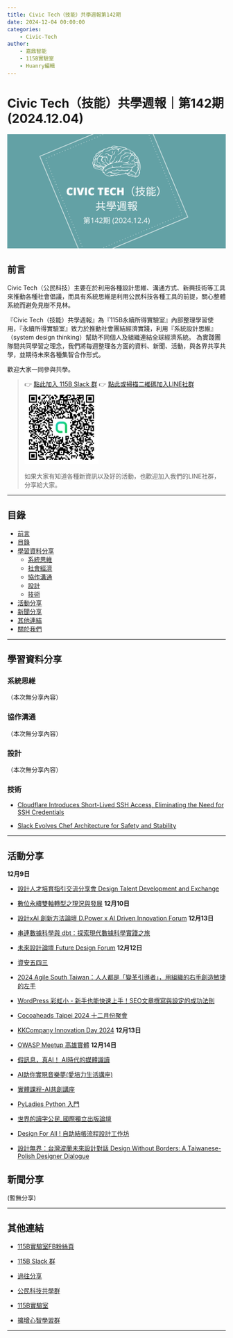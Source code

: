 ```yaml
---
title: Civic Tech（技能）共學週報第142期
date: 2024-12-04 00:00:00
categories:
	- Civic-Tech
author:
	- 嘉鼎智能
	- 115B實驗室
	- Huanry編輯
---
```

# Civic Tech（技能）共學週報｜第142期 (2024.12.04)

![Civic-Tech-142](/img/ct/142.png)

## 前言

Civic Tech（公民科技）主要在於利用各種設計思維、溝通方式、新興技術等工具來推動各種社會倡議，而具有系統思維是利用公民科技各種工具的前提，關心整體系統而避免見樹不見林。

『Civic Tech（技能）共學週報』為『115B永續所得實驗室』內部整理學習使用，『永續所得實驗室』致力於推動社會團結經濟實踐，利用『系統設計思維』（system design thinking）幫助不同個人及組織連結全球經濟系統。
為實踐團隊間共同學習之理念，我們將每週整理各方面的資料、新聞、活動，與各界共享共學，並期待未來各種集智合作形式。

歡迎大家一同參與共學。

>👉  [點此加入 115B Slack 群](https://bit.ly/Slack115b)
>👉  [點此或掃描二維碼加入LINE社群](https://line.me/ti/g2/Dj4AkbdDsY6o4D_CdDUB6Q)
>[![公民科技共學群](/img/產品共學群.jpg)](https://line.me/ti/g2/Dj4AkbdDsY6o4D_CdDUB6Q)
>
>如果大家有知道各種新資訊以及好的活動，也歡迎加入我們的LINE社群，分享給大家。

---
## 目錄
- [前言](#前言)
- [目錄](#目錄)
- [學習資料分享](#學習資料分享)
	- [系統思維](#系統思維)
	- [社會經濟](#社會經濟)
	- [協作溝通](#協作溝通)
	- [設計](#設計)
	- [技術](#技術)
- [活動分享](#活動分享)
- [新聞分享](#新聞分享)
- [其他連結](#其他連結)
- [關於我們](#關於我們)

---
## 學習資料分享
### 系統思維

（本次無分享內容）

### 協作溝通

（本次無分享內容）

### 設計

（本次無分享內容）

### 技術

- [Cloudflare Introduces Short-Lived SSH Access, Eliminating the Need for SSH Credentials](https://www.infoq.com/news/2024/11/cloudflare-ssh/)

- [Slack Evolves Chef Architecture for Safety and Stability](https://www.infoq.com/news/2024/10/slack-chef-architecture/)

---
## 活動分享

**12月9日**
- [設計人才培育指引交流分享會 Design Talent Development and Exchange](https://www.accupass.com/event/2411070216553532722400)

- [數位永續雙軸轉型之現況與發展](https://www.accupass.com/event/2411140809271977429541)
**12月10日**
- [設計xAI 創新方法論壇 D.Power x AI Driven Innovation Forum](https://www.accupass.com/event/2411070657564550590390)
**12月13日**
- [串連數據科學與 dbt：探索現代數據科學實踐之旅](https://www.accupass.com/event/2411161450071312972736)

- [未來設計論壇 Future Design Forum](https://www.accupass.com/event/2411071128581385556109)
**12月12日**
- [資安五四三](https://csa.kktix.cc/events/202412-543)

- [2024 Agile South Taiwan：人人都是「變革引導者」，用組織的右手創造敏捷的左手](https://agilekaohsiung.kktix.cc/events/2024-dec-12)

- [WordPress 彩虹小 - 新手也能快速上手！SEO文章撰寫與設定的成功法則](https://www.meetup.com/taipei-wordpress/events/304664742/)

- [Cocoaheads Taipei 2024 十二月份聚會](https://cocoaheads-taipei.kktix.cc/events/2024-12-12)

- [KKCompany Innovation Day 2024](https://kkcompany.kktix.cc/events/innovationday2024)
**12月13日**
- [OWASP Meetup 高雄實體](https://csa.kktix.cc/events/owasp20241213)
**12月14日**
- [假訊息，真AI！ AI時代的媒體識讀](https://www.accupass.com/event/2411140711082143940804)

- [AI助你實現音樂夢(愛培力生活講座)](https://www.accupass.com/event/2411301253152258546250)

- [實體課程-AI共創講座](https://www.accupass.com/event/2411190035061332841708)

- [PyLadies Python 入門](https://www.accupass.com/event/2411121421397421817630)

- [世界的讀字公民_國際獨立出版論壇](https://www.accupass.com/event/2411191018271437081695)

- [Design For All ! 自助結帳流程設計工作坊](https://www.accupass.com/event/2411031148216402372050)

- [設計無界：台灣波蘭未來設計對話 Design Without Borders: A Taiwanese-Polish Designer Dialogue](https://www.accupass.com/event/2411080349468654348460)


## 新聞分享

(暫無分享)

---
## 其他連結

- [115B實驗室FB粉絲頁](https://www.facebook.com/%E6%B0%B8%E7%BA%8C%E6%89%80%E5%BE%97%E5%AF%A6%E9%A9%97%E5%AE%A4-102916798609139)

- [115B Slack 群](https://bit.ly/Slack115b)

- [過往分享](/categories/Civic-Tech)

- [公民科技共學群](https://line.me/ti/g2/Dj4AkbdDsY6o4D_CdDUB6Q?utm_source=invitation&utm_medium=link_copy&utm_campaign=default)

- [115B實驗室](https://line.me/ti/g2/asPFU-0w4o9MIRSBdb4gtg?utm_source=invitation&utm_medium=link_copy&utm_campaign=default)

- [擴增心智學習群](https://line.me/ti/g2/asPFU-0w4o9MIRSBdb4gtg?utm_source=invitation&utm_medium=link_copy&utm_campaign=default)

---